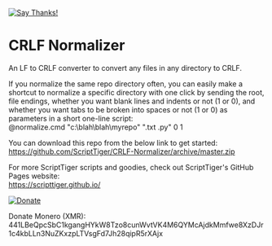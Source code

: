 [![Say Thanks!](https://img.shields.io/badge/Say%20Thanks-!-1EAEDB.svg)](https://saythanks.io/to/ScriptTiger)

# CRLF Normalizer
An LF to CRLF converter to convert any files in any directory to CRLF.

If you normalize the same repo directory often, you can easily make a shortcut to normalize a specific directory with one click by sending the root, file endings, whether you want blank lines and indents or not (1 or 0), and whether you want tabs to be broken into spaces or not (1 or 0) as parameters in a short one-line script:  
    @normalize.cmd "c:\blah\blah\myrepo" ".txt .py" 0 1

You can download this repo from the below link to get started:  
https://github.com/ScriptTiger/CRLF-Normalizer/archive/master.zip

For more ScriptTiger scripts and goodies, check out ScriptTiger's GitHub Pages website:  
https://scripttiger.github.io/

[![Donate](https://www.paypalobjects.com/en_US/i/btn/btn_donateCC_LG.gif)](https://www.paypal.com/cgi-bin/webscr?cmd=_s-xclick&hosted_button_id=MZ4FH4G5XHGZ4)

Donate Monero (XMR): 441LBeQpcSbC1kgangHYkW8Tzo8cunWvtVK4M6QYMcAjdkMmfwe8XzDJr1c4kbLLn3NuZKxzpLTVsgFd7Jh28qipR5rXAjx
